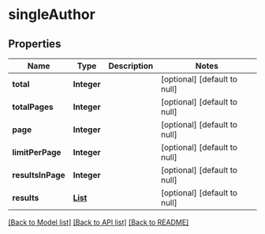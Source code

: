 # singleAuthor
## Properties

| Name | Type | Description | Notes |
|------------ | ------------- | ------------- | -------------|
| **total** | **Integer** |  | [optional] [default to null] |
| **totalPages** | **Integer** |  | [optional] [default to null] |
| **page** | **Integer** |  | [optional] [default to null] |
| **limitPerPage** | **Integer** |  | [optional] [default to null] |
| **resultsInPage** | **Integer** |  | [optional] [default to null] |
| **results** | [**List**](Author.md) |  | [optional] [default to null] |

[[Back to Model list]](../README.md#documentation-for-models) [[Back to API list]](../README.md#documentation-for-api-endpoints) [[Back to README]](../README.md)

